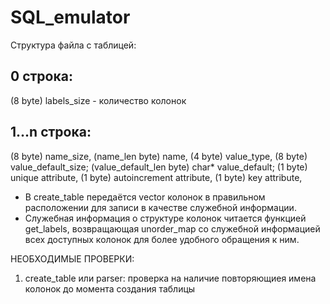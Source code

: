 # SQL_emulator
Структура файла с таблицей:

0 строка:
------------------
(8 byte) labels_size - количество колонок

1...n строка:
----------------------
(8 byte) name_size, 
(name_len byte) name,
(4 byte) value_type, 
(8 byte) value_default_size;
(value_default_len byte) char* value_default;
(1 byte) unique attribute,
(1 byte) autoincrement attribute,
(1 byte) key attribute,

- В create_table передаётся vector колонок в правильном расположении для записи в качестве служебной информации.
- Служебная информация о структуре колонок читается функцией get_labels, возвращающая unorder_map со служебной информацией всех доступных колонок для более удобного обращения к ним.



НЕОБХОДИМЫЕ ПРОВЕРКИ:
1) create_table или parser: проверка на наличие повторяющиея имена колонок до момента создания таблицы